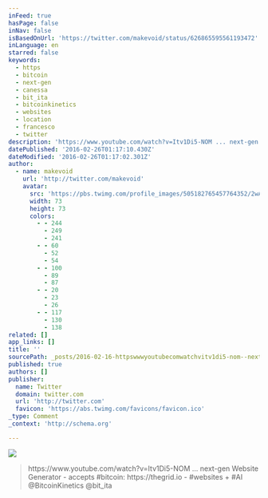 ```yaml
---
inFeed: true
hasPage: false
inNav: false
isBasedOnUrl: 'https://twitter.com/makevoid/status/626865595561193472'
inLanguage: en
starred: false
keywords:
  - https
  - bitcoin
  - next-gen
  - canessa
  - bit_ita
  - bitcoinkinetics
  - websites
  - location
  - francesco
  - twitter
description: 'https://www.youtube.com/watch?v=Itv1Di5-NOM ... next-gen Website Generator - accepts #bitcoin: https://thegrid.io - #websites + #AI @BitcoinKinetics @bit_ita'
datePublished: '2016-02-26T01:17:10.430Z'
dateModified: '2016-02-26T01:17:02.301Z'
author:
  - name: makevoid
    url: 'http://twitter.com/makevoid'
    avatar:
      src: 'https://pbs.twimg.com/profile_images/505182765457764352/2wAnUl4N_bigger.jpeg'
      width: 73
      height: 73
      colors:
        - - 244
          - 249
          - 241
        - - 60
          - 52
          - 54
        - - 100
          - 89
          - 87
        - - 20
          - 23
          - 26
        - - 117
          - 130
          - 138
related: []
app_links: []
title: ''
sourcePath: _posts/2016-02-16-httpswwwyoutubecomwatchvitv1di5-nom--next-gen-web.md
published: true
authors: []
publisher:
  name: Twitter
  domain: twitter.com
  url: 'http://twitter.com'
  favicon: 'https://abs.twimg.com/favicons/favicon.ico'
_type: Comment
_context: 'http://schema.org'

---
```

![](https://the-grid-user-content.s3-us-west-2.amazonaws.com/66028dba-bcad-442d-aa59-23936173c3f8.jpg)

> https&colon;&sol;&sol;www&period;youtube&period;com&sol;watch&quest;v&equals;Itv1Di5-NOM &period;&period;&period; next-gen Website Generator - accepts &num;bitcoin&colon; https&colon;&sol;&sol;thegrid&period;io - &num;websites &plus; &num;AI &commat;BitcoinKinetics &commat;bit&lowbar;ita